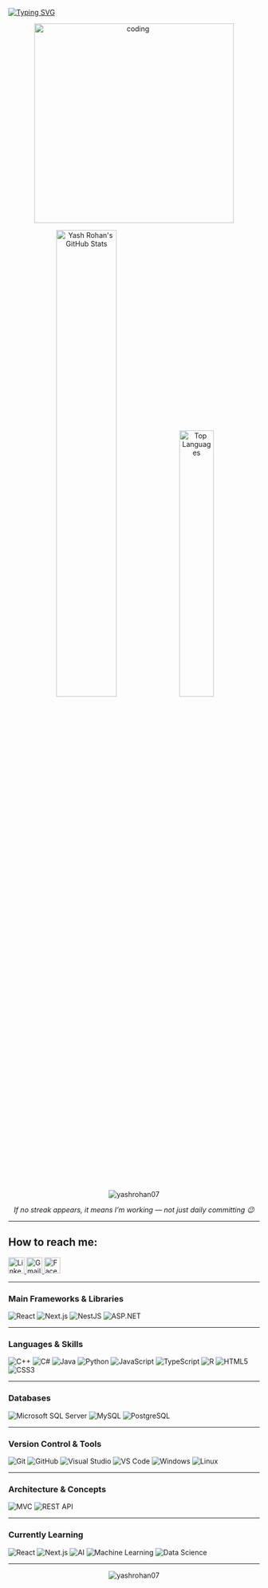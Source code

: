 <!-- TYPING SVG -->
[![Typing SVG](https://readme-typing-svg.herokuapp.com/?color=70a5fd&size=30&center=true&vCenter=true&width=1000&lines=Hi,+I'm+Md+Yash+Rohan;Full-Stack+Developer+with+Frontend+and+Backend+Skills)](https://git.io/typing-svg)

<!-- Animated GIF (Centered) -->
<p align="center">
    <img align="center" alt="coding" width="400" src="https://cdn.dribbble.com/users/1162077/screenshots/3848914/programmer.gif">
</p>

<!-- STATS -->
<div align="center">
  <img width="49%" src="https://github-readme-stats.vercel.app/api?username=YashRohan07&theme=tokyonight&show_icons=true&count_private=true&hide_border=true&title_color=70a5fd&icon_color=70a5fd&text_color=c9d1d9&bg_color=0d1117" alt="Yash Rohan's GitHub Stats" />
  <img width="37%" src="https://github-readme-stats.vercel.app/api/top-langs/?username=YashRohan07&theme=tokyonight&layout=compact&langs_count=8&hide_border=true&title_color=70a5fd&text_color=c9d1d9&bg_color=0d1117" alt="Top Languages"/>
</div>

<p align="center">
    <img src="https://github-readme-streak-stats.herokuapp.com/?user=yashrohan07&" alt="yashrohan07" />
</p>
<p align="center">
  <i>If no streak appears, it means I’m working — not just daily committing 😉</i>
</p>



---
## How to reach me: 

<p align="">
  <a href="https://www.linkedin.com/in/YashRohan07/" target="_blank">
    <img src="https://upload.wikimedia.org/wikipedia/commons/c/ca/LinkedIn_logo_initials.png" alt="LinkedIn" width="32" height="32" />
  </a>

  <a href="mailto:yashrohan22@gmail.com" target="_blank">
    <img src="https://upload.wikimedia.org/wikipedia/commons/4/4e/Gmail_Icon.png" alt="Gmail" width="32" height="32" />
  </a>
  
  <a href="https://m.me/yashrohan07" target="_blank">
    <img src="https://upload.wikimedia.org/wikipedia/commons/5/51/Facebook_f_logo_%282019%29.svg" alt="Facebook" width="32" height="32" />
  </a>
</p>

---

### **Main Frameworks & Libraries**

<span>
  <img src="https://img.shields.io/badge/React-61DAFB?style=for-the-badge&logo=react&logoColor=black" alt="React" />
  <img src="https://img.shields.io/badge/Next.js-000000?style=for-the-badge&logo=next.js&logoColor=white" alt="Next.js" />
  <img src="https://img.shields.io/badge/NestJS-E0234E?style=for-the-badge&logo=nestjs&logoColor=white" alt="NestJS" />
  <img src="https://img.shields.io/badge/ASP.NET-512BD4?style=for-the-badge&logo=dotnet&logoColor=white" alt="ASP.NET" />
</span>

---

### **Languages & Skills**

<span>
  <img src="https://img.shields.io/badge/C++-00599C?style=for-the-badge&logo=c%2B%2B&logoColor=white" alt="C++" />
  <img src="https://img.shields.io/badge/C%23-239120?style=for-the-badge&logo=csharp&logoColor=white" alt="C#" />
  <img src="https://img.shields.io/badge/Java-007396?style=for-the-badge&logo=java&logoColor=white" alt="Java" />
  <img src="https://img.shields.io/badge/Python-3776AB?style=for-the-badge&logo=python&logoColor=white" alt="Python" />
  <img src="https://img.shields.io/badge/JavaScript-F7DF1E?style=for-the-badge&logo=javascript&logoColor=black" alt="JavaScript" />
  <img src="https://img.shields.io/badge/TypeScript-3178C6?style=for-the-badge&logo=typescript&logoColor=white" alt="TypeScript" />
  <img src="https://img.shields.io/badge/R-276DC3?style=for-the-badge&logo=r&logoColor=white" alt="R" />
  <img src="https://img.shields.io/badge/HTML5-E34F26?style=for-the-badge&logo=html5&logoColor=white" alt="HTML5" />
  <img src="https://img.shields.io/badge/CSS3-1572B6?style=for-the-badge&logo=css3&logoColor=white" alt="CSS3" />
</span>

---

### **Databases**

<span>
  <img src="https://img.shields.io/badge/Microsoft_SQL_Server-CC2927?style=for-the-badge&logo=microsoftsqlserver&logoColor=white" alt="Microsoft SQL Server" />
  <img src="https://img.shields.io/badge/MySQL-4479A1?style=for-the-badge&logo=mysql&logoColor=white" alt="MySQL" />
  <img src="https://img.shields.io/badge/PostgreSQL-336791?style=for-the-badge&logo=postgresql&logoColor=white" alt="PostgreSQL" />
</span>

---

### **Version Control & Tools**

<span>
  <img src="https://img.shields.io/badge/Git-F05032?style=for-the-badge&logo=git&logoColor=white" alt="Git" />
  <img src="https://img.shields.io/badge/GitHub-181717?style=for-the-badge&logo=github&logoColor=white" alt="GitHub" />
  <img src="https://img.shields.io/badge/Visual_Studio-5C2D91?style=for-the-badge&logo=visualstudio&logoColor=white" alt="Visual Studio" />
  <img src="https://img.shields.io/badge/VS_Code-007ACC?style=for-the-badge&logo=visualstudiocode&logoColor=white" alt="VS Code" />
  <img src="https://img.shields.io/badge/Windows-0078D6?style=for-the-badge&logo=windows&logoColor=white" alt="Windows" />
  <img src="https://img.shields.io/badge/Linux-FCC624?style=for-the-badge&logo=linux&logoColor=black" alt="Linux" />
</span>

---

### **Architecture & Concepts**

<span>
  <img src="https://img.shields.io/badge/MVC-007ACC?style=for-the-badge&logo=microsoft&logoColor=white" alt="MVC" />
  <img src="https://img.shields.io/badge/RESTful_API-61DAFB?style=for-the-badge&logo=postman&logoColor=black" alt="REST API" />
</span>

---

###  **Currently Learning**

<span>
  <img src="https://img.shields.io/badge/React-61DAFB?style=for-the-badge&logo=react&logoColor=black" alt="React" />
  <img src="https://img.shields.io/badge/Next.js-000000?style=for-the-badge&logo=next.js&logoColor=white" alt="Next.js" />
  <img src="https://img.shields.io/badge/Artificial_Intelligence-4B0082?style=for-the-badge&logo=opencv&logoColor=white" alt="AI" />
  <img src="https://img.shields.io/badge/Machine_Learning-FF4500?style=for-the-badge&logo=pytorch&logoColor=white" alt="Machine Learning" />
  <img src="https://img.shields.io/badge/Data_Science-228B22?style=for-the-badge&logo=apache-spark&logoColor=white" alt="Data Science" />
</span>

---

<!-- VISITORS COUNTER -->
<p align="center">
    <img src="https://komarev.com/ghpvc/?username=yashrohan07&label=Profile%20views&color=0e75b6&style=flat" alt="yashrohan07" />
</p>


